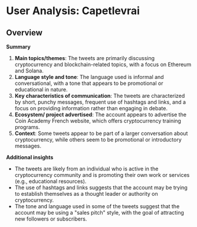 # User Analysis: Capetlevrai

## Overview

**Summary**

1. **Main topics/themes**: The tweets are primarily discussing cryptocurrency and blockchain-related topics, with a focus on Ethereum and Solana.
2. **Language style and tone**: The language used is informal and conversational, with a tone that appears to be promotional or educational in nature.
3. **Key characteristics of communication**: The tweets are characterized by short, punchy messages, frequent use of hashtags and links, and a focus on providing information rather than engaging in debate.
4. **Ecosystem/ project advertised**: The account appears to advertise the Coin Academy French website, which offers cryptocurrency training programs.
5. **Context**: Some tweets appear to be part of a larger conversation about cryptocurrency, while others seem to be promotional or introductory messages.

**Additional insights**

* The tweets are likely from an individual who is active in the cryptocurrency community and is promoting their own work or services (e.g., educational resources).
* The use of hashtags and links suggests that the account may be trying to establish themselves as a thought leader or authority on cryptocurrency.
* The tone and language used in some of the tweets suggest that the account may be using a "sales pitch" style, with the goal of attracting new followers or subscribers.